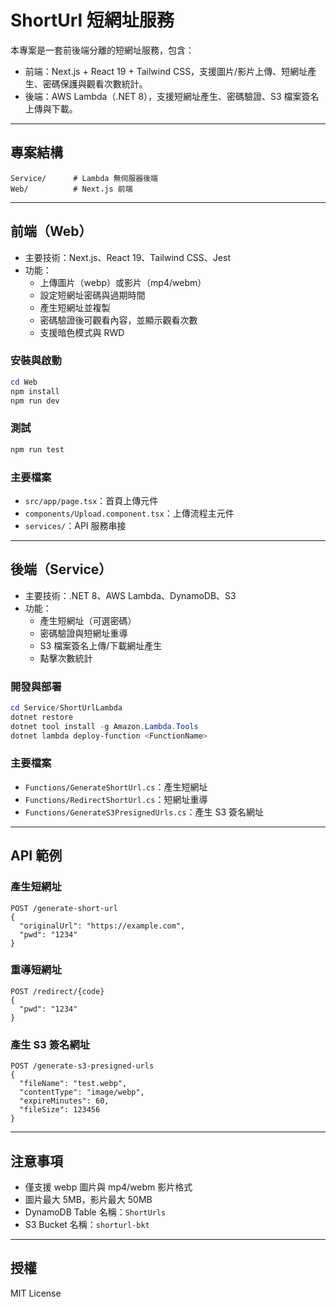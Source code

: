 # ShortUrl 短網址服務

本專案是一套前後端分離的短網址服務，包含：

- 前端：Next.js + React 19 + Tailwind CSS，支援圖片/影片上傳、短網址產生、密碼保護與觀看次數統計。
- 後端：AWS Lambda（.NET 8），支援短網址產生、密碼驗證、S3 檔案簽名上傳與下載。

---

## 專案結構

```
Service/      # Lambda 無伺服器後端
Web/          # Next.js 前端
```

---

## 前端（Web）

- 主要技術：Next.js、React 19、Tailwind CSS、Jest
- 功能：
  - 上傳圖片（webp）或影片（mp4/webm）
  - 設定短網址密碼與過期時間
  - 產生短網址並複製
  - 密碼驗證後可觀看內容，並顯示觀看次數
  - 支援暗色模式與 RWD

### 安裝與啟動

```powershell
cd Web
npm install
npm run dev
```

### 測試

```powershell
npm run test
```

### 主要檔案

- `src/app/page.tsx`：首頁上傳元件
- `components/Upload.component.tsx`：上傳流程主元件
- `services/`：API 服務串接

---

## 後端（Service）

- 主要技術：.NET 8、AWS Lambda、DynamoDB、S3
- 功能：
  - 產生短網址（可選密碼）
  - 密碼驗證與短網址重導
  - S3 檔案簽名上傳/下載網址產生
  - 點擊次數統計

### 開發與部署

```powershell
cd Service/ShortUrlLambda
dotnet restore
dotnet tool install -g Amazon.Lambda.Tools
dotnet lambda deploy-function <FunctionName>
```

### 主要檔案

- `Functions/GenerateShortUrl.cs`：產生短網址
- `Functions/RedirectShortUrl.cs`：短網址重導
- `Functions/GenerateS3PresignedUrls.cs`：產生 S3 簽名網址

---

## API 範例

### 產生短網址

```
POST /generate-short-url
{
  "originalUrl": "https://example.com",
  "pwd": "1234"
}
```

### 重導短網址

```
POST /redirect/{code}
{
  "pwd": "1234"
}
```

### 產生 S3 簽名網址

```
POST /generate-s3-presigned-urls
{
  "fileName": "test.webp",
  "contentType": "image/webp",
  "expireMinutes": 60,
  "fileSize": 123456
}
```

---

## 注意事項

- 僅支援 webp 圖片與 mp4/webm 影片格式
- 圖片最大 5MB，影片最大 50MB
- DynamoDB Table 名稱：`ShortUrls`
- S3 Bucket 名稱：`shorturl-bkt`

---

## 授權

MIT License
